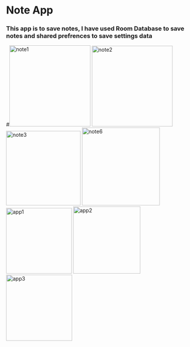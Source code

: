 # Note App
### This app is to save notes, I have used Room Database to save notes and shared prefrences to save settings data
#<img width="221" alt="note1" src="https://user-images.githubusercontent.com/105084125/221378996-e136d8d3-a6c8-497f-a50c-8414b90a8aaf.png">
<img width="220" alt="note2" src="https://user-images.githubusercontent.com/105084125/221379000-6077918f-fd51-4295-ac72-eec44a8386eb.png">
<img width="203" alt="note3" src="https://user-images.githubusercontent.com/105084125/221379004-6cc18f5e-d080-4b22-a739-271fba68829e.png">
<img width="212" alt="note6" src="https://user-images.githubusercontent.com/105084125/221379045-eaa737fe-4cd1-445f-ba0a-5bbaf17b7e25.png">
<img width="179" alt="app1" src="https://user-images.githubusercontent.com/105084125/221945940-058d7322-2134-4216-8108-a5d633fafb72.png">
<img width="183" alt="app2" src="https://user-images.githubusercontent.com/105084125/221945980-af60b5e1-5363-4ede-b8d1-7b8a33207dea.png">
<img width="180" alt="app3" src="https://user-images.githubusercontent.com/105084125/221945982-6910aef9-a75a-4af2-852a-2265d0371df1.png">
